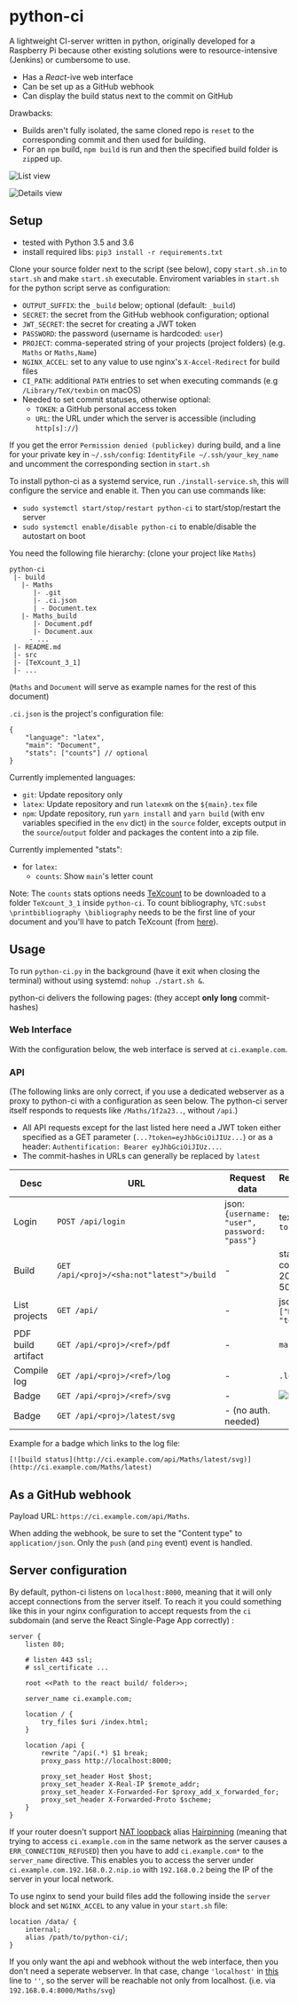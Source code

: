 # python-ci

A lightweight CI-server written in python, originally developed for a Raspberry Pi because other existing solutions were to resource-intensive (Jenkins) or cumbersome to use.

- Has a *React*-ive web interface
- Can be set up as a GitHub webhook
- Can display the build status next to the commit on GitHub

Drawbacks:

- Builds aren't fully isolated, the same cloned repo is `reset` to the corresponding commit and then used for building.
- For an `npm` build, `npm build` is run and then the specified build folder is `zip`ped up.


![List view](docs/example_web1.png)

![Details view](docs/example_web2.png)

## Setup

- tested with Python 3.5 and 3.6
- install required libs: `pip3 install -r requirements.txt`

Clone your source folder next to the script (see below), copy `start.sh.in` to `start.sh` and make `start.sh` executable. Enviroment variables in `start.sh` for the python script serve as configuration:

- `OUTPUT_SUFFIX`: the `_build` below; optional (default: `_build`)
- `SECRET`: the secret from the GitHub webhook configuration; optional
- `JWT_SECRET`: the secret for creating a JWT token
- `PASSWORD`: the password (username is hardcoded: `user`)
- `PROJECT`: comma-seperated string of your projects (project folders) (e.g. `Maths` or `Maths,Name`)
- `NGINX_ACCEL`: set to any value to use nginx's `X-Accel-Redirect` for build files
- `CI_PATH`: additional `PATH` entries to set when executing commands (e.g `/Library/TeX/texbin` on macOS)
- Needed to set commit statuses, otherwise optional:
	- `TOKEN`: a GitHub personal access token
	- `URL`: the URL under which the server is accessible (including `http[s]://`)

If you get the error `Permission denied (publickey)` during build, and a line for your private key in `~/.ssh/config`: `IdentityFile ~/.ssh/your_key_name` and uncomment the corresponding section in `start.sh`

To install python-ci as a systemd service, run `./install-service.sh`, this will configure the service and enable it. Then you can use commands like:

- `sudo systemctl start/stop/restart python-ci` to start/stop/restart the server
- `sudo systemctl enable/disable python-ci` to enable/disable the autostart on boot

You need the following file hierarchy: (clone your project like `Maths`)

	python-ci
	 |- build
	   |- Maths
	      |- .git
	      |- .ci.json
	      | - Document.tex
	   |- Maths_build
	      |- Document.pdf
	      |- Document.aux
	     - ...
	 |- README.md
	 |- src
	 |- [TeXcount_3_1]
	 |- ...
(`Maths` and `Document` will serve as example names for the rest of this document)

`.ci.json` is the project's configuration file:

	{
		"language": "latex",
		"main": "Document",
		"stats": ["counts"] // optional
	}

Currently implemented languages:
- `git`: Update repository only
- `latex`: Update repository and run `latexmk` on the `${main}.tex` file
- `npm`: Update repository, run `yarn install` and `yarn build` (with env variables specified in the `env` dict) in the `source` folder, excepts output in the `source`/`output` folder and packages the content into a zip file.

Currently implemented "stats":
- for `latex`:
	- `counts`: Show `main`'s letter count
	
	
Note:
The `counts` stats options needs [TeXcount](http://app.uio.no/ifi/texcount/download.html) to be downloaded to a folder `TeXcount_3_1` inside `python-ci`. To count bibliography, `%TC:subst \printbibliography \bibliography` needs to be the first line of your document and you'll have to patch TeXcount (from [here](https://gist.github.com/mischnic/f8b0433934e046c4e6d0202d99276b82)).

## Usage

To run `python-ci.py` in the background (have it exit when closing the terminal) without using systemd: `nohup ./start.sh &`.

python-ci delivers the following pages: (they accept **only long** commit-hashes)


### Web Interface

With the configuration below, the web interface is served at `ci.example.com`.

### API

(The following links are only correct, if you use a dedicated webserver as a proxy to python-ci with a configuration as seen below. The python-ci server itself responds to requests like `/Maths/1f2a23..`, without `/api`.)

- All API requests except for the last listed here need a JWT token either specified as a GET parameter (`...?token=eyJhbGciOiJIUz...`) or as a  header: `Authentification: Bearer eyJhbGciOiJIUz...`.
- The commit-hashes in URLs can generally be replaced by `latest`

| Desc | URL | Request data | Response data | 
| ---- | --- | ------------ | ------------- |
| Login| `POST /api/login` | json: `{username: "user", password: "pass"}` | text: `jwt token...` |
| Build| `GET /api/<proj>/<sha:not"latest">/build` | - | status code: 200 OK, 503 Busy |
| List projects| `GET /api/` | - | json: `["Maths", "test"]` |
| PDF build artifact| `GET /api/<proj>/<ref>/pdf` | - | `main.pdf` |
| Compile log | `GET /api/<proj>/<ref>/log` | - | `.log` |
| Badge | `GET /api/<proj>/<ref>/svg` | - | ![badge](docs/example_badge.svg) |
| Badge | `GET /api/<proj>/latest/svg` | - (no auth. needed) |  |


Example for a badge which links to the log file:

`[![build status](http://ci.example.com/api/Maths/latest/svg)](http://ci.example.com/Maths/latest)`

## As a GitHub webhook

Payload URL: `https://ci.example.com/api/Maths`.

When adding the webhook, be sure to set the "Content type" to `application/json`. Only the `push` (and `ping` event) event is handled.

## Server configuration

By default, python-ci listens on `localhost:8000`, meaning that it will only accept connections from the server itself. To reach it you could something like this in your nginx configuration to accept requests from the `ci` subdomain (and serve the React Single-Page App correctly) :


	server {
		listen 80;
	
		# listen 443 ssl;
		# ssl_certificate ...
		
		root <<Path to the react build/ folder>>;
	
		server_name	ci.example.com;
		
		location / {
			try_files $uri /index.html;
		}

		location /api {
			rewrite ^/api(.*) $1 break;
			proxy_pass http://localhost:8000;
			
			proxy_set_header Host $host;
			proxy_set_header X-Real-IP $remote_addr;
			proxy_set_header X-Forwarded-For $proxy_add_x_forwarded_for;
			proxy_set_header X-Forwarded-Proto $scheme;
		}
	}

If your router doesn't support [NAT loopback](https://en.wikipedia.org/wiki/NAT_loopback) alias [Hairpinning](https://en.wikipedia.org/wiki/Hairpinning) (meaning that trying to access `ci.example.com` in the same network as the server causes a `ERR_CONNECTION_REFUSED`) then you have to add `ci.example.com*` to the `server_name` directive. This enables you to access the server under `ci.example.com.192.168.0.2.nip.io` with `192.168.0.2` being the IP of the server in your local network.

To use nginx to send your build files add the following inside the `server` block and set `NGINX_ACCEL` to any value in your `start.sh` file:

	location /data/ {
		internal;
		alias /path/to/python-ci/;
	}

If you only want the api and webhook without the web interface, then you don't need a seperate webserver. In that case, change `'localhost'` in [this](https://github.com/mischnic/python-ci/blob/b5d7e55e94ac528c41a8e30fe6297d768cb244d9/python-ci.py#L323) line to `''`, so the server will be reachable not only from localhost. (i.e. via `192.168.0.4:8000/Maths/svg`)

